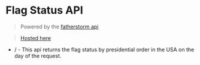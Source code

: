 # Flag Status API

> Powered by the [fatherstorm api](http://api.fatherstorm.com/flag.php)

> [Hosted here](https://api.jajjferris.com/flag)

* / - This api returns the flag status by presidential order in the USA on the day of the request.
